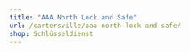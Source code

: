 ```yaml
---
title: "AAA North Lock and Safe"
url: /cartersville/aaa-north-lock-and-safe/
shop: Schlüsseldienst
---
```

